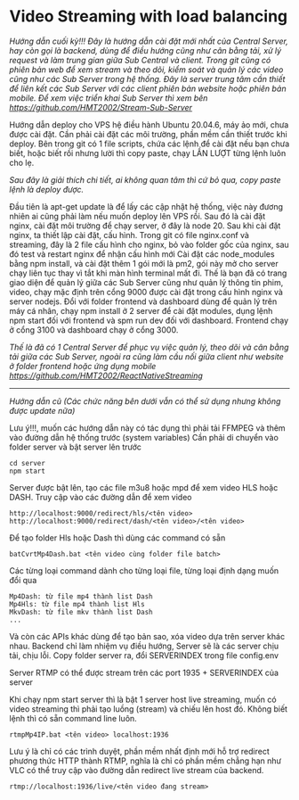 # Video Streaming with load balancing
*Hướng dẫn cuối kỳ!!!*
*Đây là hướng dẫn cài đặt mới nhất của Central Server, hay còn gọi là backend, dùng để điều hướng cũng như cân bằng tải, xử lý request và làm trung gian giữa Sub Central và client. Trong git cũng có phiên bản web để xem stream và theo dõi, kiểm soát và quản lý các video cũng như các Sub Server trong hệ thống. Đây là server trung tâm cần thiết để liên kết các Sub Server với các client phiên bản website hoặc phiên bản mobile. Để xem việc triển khai Sub Server thì xem bên https://github.com/HMT2002/Stream-Sub-Server*

Hướng dẫn deploy cho VPS hệ điều hành Ubuntu 20.04.6, máy ảo mới, chưa được cài đặt.
Cần phải cài đặt các môi trường, phần mềm cần thiết trước khi deploy.
Bên trong git có 1 file scripts, chứa các lệnh để cài đặt nếu bạn chưa biết, hoặc biết rồi nhưng lười thì copy paste, chạy LẦN LƯỢT từng lệnh luôn cho lẹ.

*Sau đây là giải thích chi tiết, ai không quan tâm thì cứ bỏ qua, copy paste lệnh là deploy được.*

Đầu tiên là apt-get update là để lấy các cập nhật hệ thống, việc này đương nhiên ai cũng phải làm nếu muốn deploy lên VPS rồi.
Sau đó là cài đặt nginx, cài đặt môi trường để chạy server, ở đây là node 20.
Sau khi cài đặt nginx, ta thiết lập cài đặt, cấu hình. Trong git có file nginx.conf và streaming, đây là 2 file cấu hình cho nginx, bỏ vào folder gốc của nginx, sau đó test và  restart nginx để nhận cấu hình mới
Cài đặt các node_modules bằng npm install, và cài đặt thêm 1 gói mới là pm2, gói này mở cho server chạy liên tục thay vì tắt khi màn hình terminal mất đi.
Thế là bạn đã có trang giao diện để quản lý giữa các Sub Server cũng như quản lý thông tin phim, video, chạy mặc định trên cổng 9000 được cài đặt trong cấu hình nginx và server nodejs.
Đổi với folder frontend và dashboard dùng để quản lý trên máy cá nhân, chạy npm install ở 2 server để cài đặt modules, dụng lệnh npm start đối với frontend và spm run dev đối với dashboard. Frontend chạy ở cổng 3100 và dashboard chạy ở cổng 3000.

*Thế là đã có 1 Central Server để phục vụ việc quản lý, theo dõi và cân bằng tải giữa các Sub Server, ngoài ra cũng làm cầu nối giữa client như website ở folder frontend hoặc ứng dụng mobile https://github.com/HMT2002/ReactNativeStreaming*

---------------------------------------------------
*Hướng dẫn cũ* 
*(Các chức năng bên dưới vẫn có thể sử dụng nhưng không được update nữa)*

Lưu ý!!!, muốn các hướng dẫn này có tác dụng thì phải tải FFMPEG và thêm vào đường dẫn hệ thống trước (system variables)
Cần phải di chuyển vào folder server và bật server lên trước

    cd server
    npm start

Server được bật lên, tạo các file m3u8 hoặc mpd để xem video HLS hoặc DASH.
Truy cập vào các đường dẫn để xem video

    http://localhost:9000/redirect/hls/<tên video>
    http://localhost:9000/redirect/dash/<tên video>/<tên video>

Để tạo folder Hls hoặc Dash thì dùng các command có sẵn

    batCvrtMp4Dash.bat <tên video cùng folder file batch>

Các từng loại command dành cho từng loại file, từng loại định dạng muốn đổi qua

    Mp4Dash: từ file mp4 thành list Dash
    Mp4Hls: từ file mp4 thành list Hls
    MkvDash: từ file mkv thành list Dash
    ...

Và còn các APIs khác dùng để tạo bản sao, xóa video dựa trên server khác nhau.
Backend chỉ làm nhiệm vụ điều hướng, Server sẽ là các server chịu tải, chịu lỗi. Copy folder server ra, đổi SERVERINDEX trong file config.env

Server RTMP có thể được stream trên các port 1935 + SERVERINDEX của server

Khi chạy npm start server thì là bật 1 server host live streaming, muốn có video streaming thì phải tạo luồng (stream) và chiếu lên host đó. Không biết lệnh thì có sẵn command line luôn.

    rtmpMp4IP.bat <tên video> localhost:1936

 Lưu ý là chỉ có các trình duyệt, phần mềm nhất định mới hỗ trợ redirect phương thức HTTP thành RTMP, nghĩa là chỉ có phần mềm chẳng hạn như VLC có thể truy cập vào đường dẫn redirect live stream của backend.
    
    rtmp://localhost:1936/live/<tên video đang stream>


<!-- 
                       _oo0oo_
                      o8888888o
                      88" . "88
                      (| -_- |)
                      0\  =  /0
                    ___/`---'\___
                  .' \\|     |// '.
                 / \\|||  :  |||// \
                / _||||| -:- |||||- \
               |   | \\\  -  /// |   |
               | \_|  ''\---/''  |_/ |
               \  .-\__  '-'  ___/-. /
             ___'. .'  /--.--\  `. .'___
          ."" '<  `.___\_<|>_/___.' >' "".
         | | :  `- \`.;`\ _ /`;.`/ - ` : | |
         \  \ `_.   \_ __\ /__ _/   .-` /  /
     =====`-.____`.___ \_____/___.-`___.-'=====
                       `=---='


     ~~~~~~~~~~~~~~~~~~~~~~~~~~~~~~~~~~~~~~~~~~~ 
                    HMT2002 copyright@
                        Hồ Minh Tuệ
-->